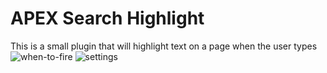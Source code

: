 # APEX Search Highlight
 This is a small plugin that will highlight text on a page when the user types
![when-to-fire](https://user-images.githubusercontent.com/5824892/156163306-5e780754-82fc-47d5-bbae-cbce7b1007fa.png)
![settings](https://user-images.githubusercontent.com/5824892/156163313-2357742d-08a7-439b-b433-eee301509570.png)
